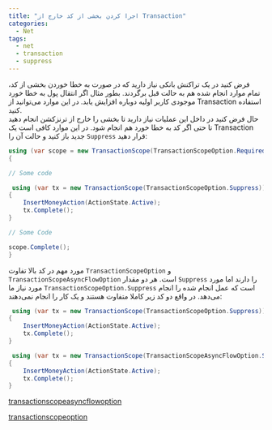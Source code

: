 ```yaml
---
title: "اجرا کردن بخشی از کد خارج از Transaction"
categories:
  - Net
tags:
  - net
  - transaction
  - suppress
---
```


فرض کنید در یک تراکنش بانکی نیاز دارید که در صورت به خطا خوردن بخشی از کد، تمام موارد انجام شده هم به حالت قبل برگردند. بطور مثال اگر انتقال پول به خطا خورد موجودی کاربر اولیه دوباره افزایش یابد. در این موارد می‌توانید از Transaction استفاده کنید.  
حال فرض کنید در داخل این عملیات نیاز دارید تا بخشی را خارج از ترنزکشن انجام دهید تا حتی اگر کد به خطا خورد هم انجام شود. در این موارد کافی است یک Transaction جدید باز کنید و حالت آن را `Suppress` قرار دهید:  

```csharp
using (var scope = new TransactionScope(TransactionScopeOption.Required, option, TransactionScopeAsyncFlowOption.Enabled))
{

// Some code

 using (var tx = new TransactionScope(TransactionScopeOption.Suppress))
{
    InsertMoneyAction(ActionState.Active);
    tx.Complete();
}

// Some Code

scope.Complete();
}
```

مورد مهم در کد بالا تفاوت `TransactionScopeOption` و `TransactionScopeAsyncFlowOption` است. هر دو مقدار `Suppress` را دارند اما مورد مورد نیاز ما `TransactionScopeOption.Suppress` است که عمل انجام شده را انجام می‌دهد. در واقع دو کد زیر کاملا متفاوت هستند و یک کار را انجام نمی‌دهند:  

```csharp
 using (var tx = new TransactionScope(TransactionScopeOption.Suppress))
{
    InsertMoneyAction(ActionState.Active);
    tx.Complete();
}
```

```csharp
 using (var tx = new TransactionScope(TransactionScopeAsyncFlowOption.Suppress))
{
    InsertMoneyAction(ActionState.Active);
    tx.Complete();
}
```

[transactionscopeasyncflowoption](https://learn.microsoft.com/en-us/dotnet/api/system.transactions.transactionscopeasyncflowoption?view=net-6.0)  

[transactionscopeoption](https://learn.microsoft.com/en-us/dotnet/api/system.transactions.transactionscopeoption?view=net-6.0)  